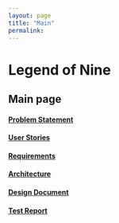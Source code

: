 ```yaml
---
layout: page
title: "Main"
permalink:
---
```


# Legend of Nine

## Main page

#### [Problem Statement](https://rhollomon.github.io/Legend-of-Nine/problem.html)

#### [User Stories](https://rhollomon.github.io/Legend-of-Nine/userstories)

#### [Requirements](https://rhollomon.github.io/Legend-of-Nine/requirements)

#### [Architecture](https://rhollomon.github.io/Legend-of-Nine/architecture)

#### [Design Document](https://rhollomon.github.io/Legend-of-Nine/design)

#### [Test Report](https://rhollomon.github.io/Legend-of-Nine/testreport)
